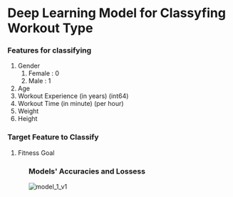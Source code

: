 # Deep Learning Model for Classyfing Workout Type
### Features for classifying
<ol>
  <li>Gender
  <ol>
      <li>Female : 0</li>
      <li>Male   : 1</li>
    </ol>
  </li>
  <li>Age</li>
  <li>Workout Experience (in years) (int64) </li>
  <li>Workout Time (in minute) (per hour)</li>
  <li>Weight</li>
  <li>Height</li>
</ol>

### Target Feature to Classify
<ol>
  <li>Fitness Goal</li>
 <ol>

### Models' Accuracies and Lossess
![model_1_v1](relative/path/to/your/image.png)
